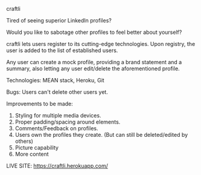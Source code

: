 craftli

Tired of seeing superior LinkedIn profiles?

Would you like to sabotage other profiles to feel better about yourself?

craftli lets users register to its cutting-edge technologies. Upon registry, the user is added to the list of established users.

Any user can create a mock profile, providing a brand statement and a summary, also letting any user edit/delete the aforementioned profile.

Technologies: MEAN stack, Heroku, Git

Bugs: Users can't delete other users yet.

Improvements to be made:
1. Styling for multiple media devices.
2. Proper padding/spacing around elements.
3. Comments/Feedback on profiles.
4. Users own the profiles they create. (But can still be deleted/edited by others)
5. Picture capability
6. More content

LIVE SITE: https://craftli.herokuapp.com/
